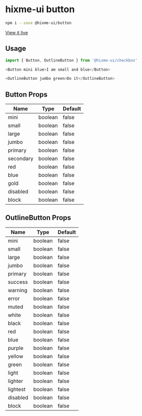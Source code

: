 # hixme-ui button

```bash
npm i --save @hixme-ui/button
```
[View it live](https://hixme.github.io/hixme-ui/button)

## Usage

```javascript
import { Button, OutlineButton } from '@hixme-ui/checkbox'

<Button mini blue>I am small and blue</Button>

<OutlineButton jumbo green>Do it</OutlineButton>

```

## Button Props

| Name            | Type        | Default        |
| --------------- | ----------- | -------------- |
| mini            | boolean     | false          |
| small           | boolean     | false          |
| large           | boolean     | false          |
| jumbo           | boolean     | false          |
| primary         | boolean     | false          |
| secondary       | boolean     | false          |
| red             | boolean     | false          |
| blue            | boolean     | false          |
| gold            | boolean     | false          |
| disabled        | boolean     | false          |
| block           | boolean     | false          |


## OutlineButton Props

| Name            | Type        | Default        |
| --------------- | ----------- | -------------- |
| mini            | boolean     | false          |
| small           | boolean     | false          |
| large           | boolean     | false          |
| jumbo           | boolean     | false          |
| primary         | boolean     | false          |
| success         | boolean     | false          |
| warning         | boolean     | false          |
| error           | boolean     | false          |
| muted           | boolean     | false          |
| white           | boolean     | false          |
| black           | boolean     | false          |
| red             | boolean     | false          |
| blue            | boolean     | false          |
| purple          | boolean     | false          |
| yellow          | boolean     | false          |
| green           | boolean     | false          |
| light           | boolean     | false          |
| lighter         | boolean     | false          |
| lightest        | boolean     | false          |
| disabled        | boolean     | false          |
| block           | boolean     | false          |
